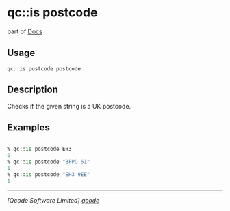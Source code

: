 qc::is postcode
===============

part of [Docs](../index.md)

Usage
-----
`qc::is postcode postcode`

Description
-----------
Checks if the given string is a UK postcode.

Examples
--------
```tcl

% qc::is postcode EH3
0
% qc::is postcode "BFPO 61"
1
% qc::is postcode "EH3 9EE"
1
```

----------------------------------
*[Qcode Software Limited] [qcode]*

[qcode]: http://www.qcode.co.uk "Qcode Software"
[qc::is postcode]: is-postcode.md